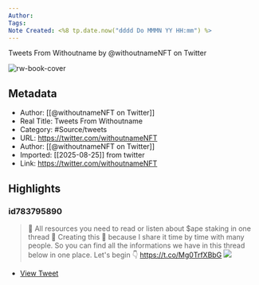 ```yaml
---
Author: 
Tags:
Note Created: <%8 tp.date.now("dddd Do MMMN YY HH:mm") %>
---
```

Tweets From Withoutname by @withoutnameNFT on Twitter

![rw-book-cover](https://pbs.twimg.com/profile_images/1817835396211875841/YTP-pi6O.jpg)

## Metadata
- Author: [[@withoutnameNFT on Twitter]]
- Real Title: Tweets From Withoutname
- Category: #Source/tweets
- URL: https://twitter.com/withoutnameNFT
- Author: [[@withoutnameNFT on Twitter]]
- Imported: [[2025-08-25]] from twitter
- Link: https://twitter.com/withoutnameNFT

## Highlights
### id783795890

> 🚨 All resources you need to read or listen about $ape staking in one thread 🚨
> Creating this 🧵 because I share it time by time with many people. So you can find all the informations we have in this thread below in one place.
> Let's begin 👇 https://t.co/Mg0TrfXBbG
> ![](https://pbs.twimg.com/media/Fifu1IKX0AAKxKY.jpg)

 * [View Tweet](https://twitter.com/withoutnameNFT/status/1596508138072571906)
